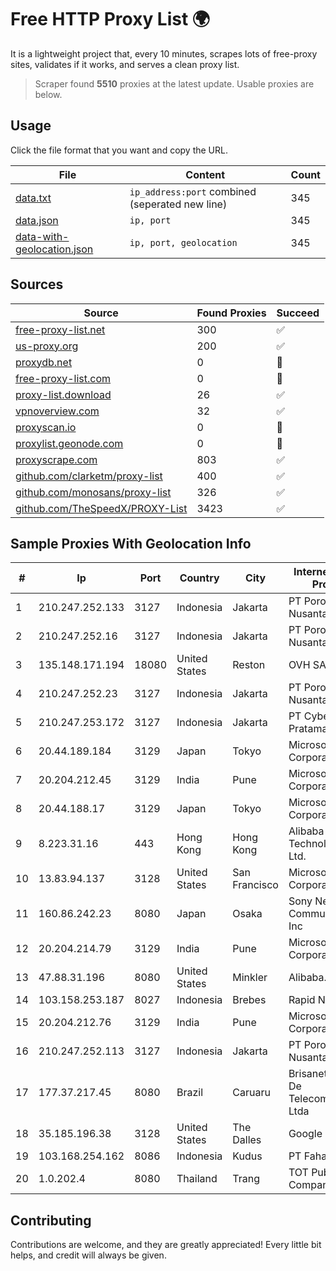 
# Free HTTP Proxy List 🌍

It is a lightweight project that, every 10 minutes, scrapes lots of free-proxy sites, validates if it works, and serves a clean proxy list.


> Scraper found **5510** proxies at the latest update. Usable proxies are below.

## Usage

Click the file format that you want and copy the URL.


|File|Content|Count|
|----|-------|-----|
|[data.txt](https://raw.githubusercontent.com/themiralay/Proxy-List-World/master/data.txt)|`ip_address:port` combined (seperated new line)|345|
|[data.json](https://raw.githubusercontent.com/themiralay/Proxy-List-World/master/data.json)|`ip, port`|345|
|[data-with-geolocation.json](https://raw.githubusercontent.com/themiralay/Proxy-List-World/master/data-with-geolocation.json)|`ip, port, geolocation`|345|

## Sources

|Source|Found Proxies|Succeed|
|------|-------------|-------|
|[free-proxy-list.net](https://free-proxy-list.net)|300|✅|
|[us-proxy.org](https://www.us-proxy.org)|200|✅|
|[proxydb.net](http://proxydb.net)|0|🚫|
|[free-proxy-list.com](https://free-proxy-list.com/?page=&port=&type%5B%5D=http&type%5B%5D=https&up_time=0&search=Search)|0|🚫|
|[proxy-list.download](https://www.proxy-list.download/HTTP)|26|✅|
|[vpnoverview.com](https://vpnoverview.com/privacy/anonymous-browsing/free-proxy-servers)|32|✅|
|[proxyscan.io](https://www.proxyscan.io)|0|🚫|
|[proxylist.geonode.com](https://proxylist.geonode.com/api/proxy-list?limit=300&page=1&sort_by=lastChecked&sort_type=desc&protocols=http,https)|0|🚫|
|[proxyscrape.com](https://api.proxyscrape.com/v2/?request=displayproxies&protocol=http&timeout=10000&country=all&ssl=all&anonymity=all)|803|✅|
|[github.com/clarketm/proxy-list](https://raw.githubusercontent.com/clarketm/proxy-list/master/proxy-list-raw.txt)|400|✅|
|[github.com/monosans/proxy-list](https://raw.githubusercontent.com/monosans/proxy-list/main/proxies/http.txt)|326|✅|
|[github.com/TheSpeedX/PROXY-List](https://raw.githubusercontent.com/TheSpeedX/PROXY-List/master/http.txt)|3423|✅|


## Sample Proxies With Geolocation Info

|#|Ip|Port|Country|City|Internet Service Provider|
|-|--|----|-------|----|-------------------------|
|1|210.247.252.133|3127|Indonesia|Jakarta|PT Poros Network Nusantara|
|2|210.247.252.16|3127|Indonesia|Jakarta|PT Poros Network Nusantara|
|3|135.148.171.194|18080|United States|Reston|OVH SAS|
|4|210.247.252.23|3127|Indonesia|Jakarta|PT Poros Network Nusantara|
|5|210.247.253.172|3127|Indonesia|Jakarta|PT Cybertechtonic Pratama|
|6|20.44.189.184|3129|Japan|Tokyo|Microsoft Corporation|
|7|20.204.212.45|3129|India|Pune|Microsoft Corporation|
|8|20.44.188.17|3129|Japan|Tokyo|Microsoft Corporation|
|9|8.223.31.16|443|Hong Kong|Hong Kong|Alibaba (US) Technology Co., Ltd.|
|10|13.83.94.137|3128|United States|San Francisco|Microsoft Corporation|
|11|160.86.242.23|8080|Japan|Osaka|Sony Network Communications Inc|
|12|20.204.214.79|3129|India|Pune|Microsoft Corporation|
|13|47.88.31.196|8080|United States|Minkler|Alibaba.com LLC|
|14|103.158.253.187|8027|Indonesia|Brebes|Rapid Network|
|15|20.204.212.76|3129|India|Pune|Microsoft Corporation|
|16|210.247.252.113|3127|Indonesia|Jakarta|PT Poros Network Nusantara|
|17|177.37.217.45|8080|Brazil|Caruaru|Brisanet Servicos De Telecomunicacoes Ltda|
|18|35.185.196.38|3128|United States|The Dalles|Google LLC|
|19|103.168.254.162|8086|Indonesia|Kudus|PT Fahasa Tri Data|
|20|1.0.202.4|8080|Thailand|Trang|TOT Public Company Limited|



## Contributing

Contributions are welcome, and they are greatly appreciated! Every
little bit helps, and credit will always be given.

